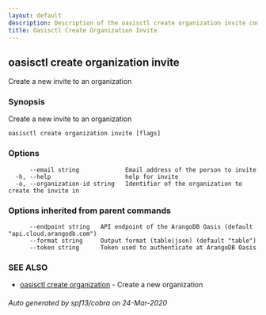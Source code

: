 ```yaml
---
layout: default
description: Description of the oasisctl create organization invite command
title: Oasisctl Create Organization Invite
---
```

## oasisctl create organization invite

Create a new invite to an organization

### Synopsis

Create a new invite to an organization

```
oasisctl create organization invite [flags]
```

### Options

```
      --email string             Email address of the person to invite
  -h, --help                     help for invite
  -o, --organization-id string   Identifier of the organization to create the invite in
```

### Options inherited from parent commands

```
      --endpoint string   API endpoint of the ArangoDB Oasis (default "api.cloud.arangodb.com")
      --format string     Output format (table|json) (default "table")
      --token string      Token used to authenticate at ArangoDB Oasis
```

### SEE ALSO

* [oasisctl create organization](oasisctl_create_organization.md)	 - Create a new organization

###### Auto generated by spf13/cobra on 24-Mar-2020
